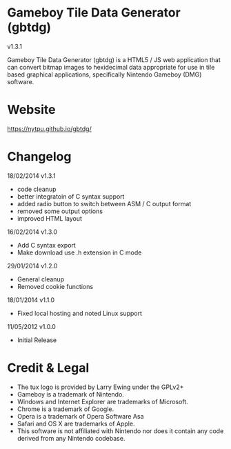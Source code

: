 Gameboy Tile Data Generator (gbtdg)
==============
v1.3.1

Gameboy Tile Data Generator (gbtdg) is a HTML5 / JS web application that can convert bitmap images to hexidecimal data appropriate for use in tile based graphical applications, specifically Nintendo Gameboy (DMG) software.


Website
=======
https://nytpu.github.io/gbtdg/


Changelog
=========

18/02/2014 v1.3.1
- code cleanup
- better integratoin of C syntax support
- added radio button to switch between ASM / C output format
- removed some output options
- improved HTML layout

16/02/2014 v1.3.0
- Add C syntax export
- Make download use .h extension in C mode

29/01/2014 v1.2.0
- General cleanup
- Removed cookie functions

18/01/2014 v1.1.0
- Fixed local hosting and noted Linux support

11/05/2012 v1.0.0
- Initial Release


Credit & Legal
==============
- The tux logo is provided by Larry Ewing under the GPLv2+
- Gameboy is a trademark of Nintendo.
- Windows and Internet Explorer are trademarks of Microsoft.
- Chrome is a trademark of Google.
- Opera is a trademark of Opera Software Asa
- Safari and OS X are trademarks of Apple.
- This software is not affiliated with Nintendo nor does it contain any code derived from any Nintendo codebase.

